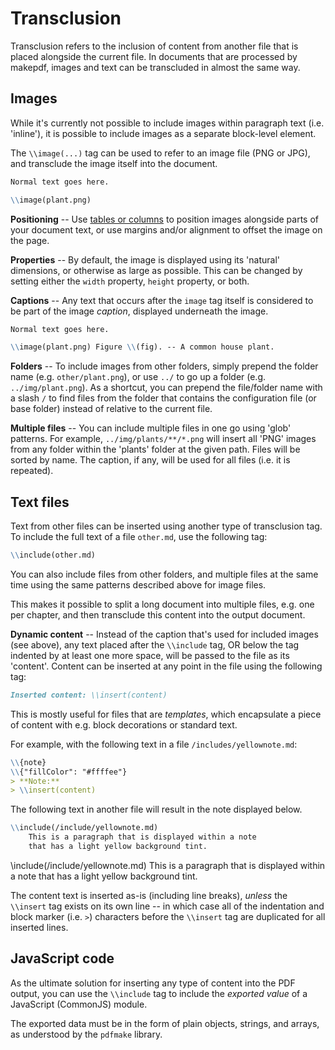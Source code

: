# Transclusion

Transclusion refers to the inclusion of content from another file that is placed alongside the current file. In documents that are processed by makepdf, images and text can be transcluded in almost the same way.

## Images

While it's currently not possible to include images within paragraph text (i.e. 'inline'), it is possible to include images as a separate block-level element.

The `\\image(...)` tag can be used to refer to an image file (PNG or JPG), and transclude the image itself into the document.

```markdown
Normal text goes here.

\\image(plant.png)
```

**Positioning** -- Use [tables or columns](#tables) to position images alongside parts of your document text, or use margins and/or alignment to offset the image on the page.

**Properties** -- By default, the image is displayed using its 'natural' dimensions, or otherwise as large as possible. This can be changed by setting either the `width` property, `height` property, or both.

**Captions** -- Any text that occurs after the `image` tag itself is considered to be part of the image _caption_, displayed underneath the image.

```markdown
Normal text goes here.

\\image(plant.png) Figure \\(fig). -- A common house plant.
```

**Folders** -- To include images from other folders, simply prepend the folder name (e.g. `other/plant.png`), or use `../` to go up a folder (e.g. `../img/plant.png`). As a shortcut, you can prepend the file/folder name with a slash `/` to find files from the folder that contains the configuration file (or base folder) instead of relative to the current file.

**Multiple files** -- You can include multiple files in one go using 'glob' patterns. For example, `../img/plants/**/*.png` will insert all 'PNG' images from any folder within the 'plants' folder at the given path. Files will be sorted by name. The caption, if any, will be used for all files (i.e. it is repeated).

## Text files

Text from other files can be inserted using another type of transclusion tag. To include the full text of a file `other.md`, use the following tag:

```markdown
\\include(other.md)
```

You can also include files from other folders, and multiple files at the same time using the same patterns described above for image files.

This makes it possible to split a long document into multiple files, e.g. one per chapter, and then transclude this content into the output document.

**Dynamic content** -- Instead of the caption that's used for included images (see above), any text placed after the `\\include` tag, OR below the tag indented by at least one more space, will be passed to the file as its 'content'. Content can be inserted at any point in the file using the following tag:

```markdown
Inserted content: \\insert(content)
```

This is mostly useful for files that are _templates_, which encapsulate a piece of content with e.g. block decorations or standard text.

For example, with the following text in a file `/includes/yellownote.md`:

```markdown
\\{note}
\\{"fillColor": "#ffffee"}
> **Note:**
> \\insert(content)
```

The following text in another file will result in the note displayed below.

```markdown
\\include(/include/yellownote.md)
    This is a paragraph that is displayed within a note
    that has a light yellow background tint.
```

\\include(/include/yellownote.md)
    This is a paragraph that is displayed within a note
    that has a light yellow background tint.
    
The content text is inserted as-is (including line breaks), *unless* the `\\insert` tag exists on its own line -- in which case all of the indentation and block marker (i.e. `>`) characters before the `\\insert` tag are duplicated for all inserted lines.

## JavaScript code

As the ultimate solution for inserting any type of content into the PDF output, you can use the `\\include` tag to include the _exported value_ of a JavaScript (CommonJS) module.

The exported data must be in the form of plain objects, strings, and arrays, as understood by the `pdfmake` library.
